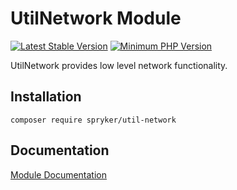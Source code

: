 # UtilNetwork Module
[![Latest Stable Version](https://poser.pugx.org/spryker/util-network/v/stable.svg)](https://packagist.org/packages/spryker/util-network)
[![Minimum PHP Version](https://img.shields.io/badge/php-%3E%3D%207.4-8892BF.svg)](https://php.net/)

UtilNetwork provides low level network functionality.

## Installation

```
composer require spryker/util-network
```

## Documentation

[Module Documentation](https://academy.spryker.com/developing_with_spryker/module_guide/modules.html)
